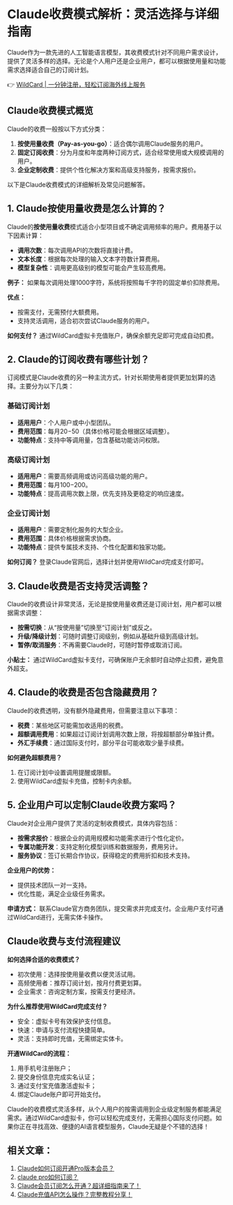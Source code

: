 # Claude收费模式解析：灵活选择与详细指南

Claude作为一款先进的人工智能语言模型，其收费模式针对不同用户需求设计，提供了灵活多样的选择。无论是个人用户还是企业用户，都可以根据使用量和功能需求选择适合自己的订阅计划。

👉 [WildCard | 一分钟注册，轻松订阅海外线上服务](https://bbtdd.com/WildCard)

## Claude收费模式概览

Claude的收费一般按以下方式分类：

1. **按使用量收费（Pay-as-you-go）**：适合偶尔调用Claude服务的用户。
2. **固定订阅收费**：分为月度和年度两种订阅方式，适合经常使用或大规模调用的用户。
3. **企业定制收费**：提供个性化解决方案和高级支持服务，按需求报价。

以下是Claude收费模式的详细解析及常见问题解答。

## 1. Claude按使用量收费是怎么计算的？

Claude的**按使用量收费**模式适合小型项目或不确定调用频率的用户。费用基于以下因素计算：

- **调用次数**：每次调用API的次数将直接计费。
- **文本长度**：根据每次处理的输入文本字符数计算费用。
- **模型复杂性**：调用更高级别的模型可能会产生较高费用。

**例子：** 如果每次调用处理1000字符，系统将按照每千字符的固定单价扣除费用。

**优点：**
- 按需支付，无需预付大额费用。
- 支持灵活调用，适合初次尝试Claude服务的用户。

**如何支付？**
通过WildCard虚拟卡充值账户，确保余额充足即可完成自动扣费。

## 2. Claude的订阅收费有哪些计划？

订阅模式是Claude收费的另一种主流方式，针对长期使用者提供更加划算的选择。主要分为以下几类：

### 基础订阅计划

- **适用用户**：个人用户或中小型团队。
- **费用范围**：每月$20-$50（具体价格可能会根据区域调整）。
- **功能特点**：支持中等调用量，包含基础功能访问权限。

### 高级订阅计划

- **适用用户**：需要高频调用或访问高级功能的用户。
- **费用范围**：每月$100-$200。
- **功能特点**：提高调用次数上限，优先支持及更稳定的响应速度。

### 企业订阅计划

- **适用用户**：需要定制化服务的大型企业。
- **费用范围**：具体价格根据需求协商。
- **功能特点**：提供专属技术支持、个性化配置和独家功能。

**如何订阅？**
登录Claude官网后，选择计划并使用WildCard完成支付即可。

## 3. Claude收费是否支持灵活调整？

Claude的收费设计非常灵活，无论是按使用量收费还是订阅计划，用户都可以根据需求调整：

- **按需切换**：从“按使用量”切换至“订阅计划”或反之。
- **升级/降级计划**：可随时调整订阅级别，例如从基础升级到高级计划。
- **暂停/取消服务**：不再需要Claude时，可随时暂停或取消订阅。

**小贴士：** 通过WildCard虚拟卡支付，可确保账户无余额时自动停止扣费，避免意外超支。

## 4. Claude的收费是否包含隐藏费用？

Claude的收费透明，没有额外隐藏费用，但需要注意以下事项：

- **税费**：某些地区可能需加收适用的税费。
- **超额调用费用**：如果超过订阅计划调用次数上限，将按超额部分单独计费。
- **外汇手续费**：通过国际支付时，部分平台可能收取少量手续费。

**如何避免超额费用？**
1. 在订阅计划中设置调用提醒或限额。
2. 使用WildCard虚拟卡充值，控制卡内余额。

## 5. 企业用户可以定制Claude收费方案吗？

Claude对企业用户提供了灵活的定制收费模式，具体内容包括：

- **按需求报价**：根据企业的调用规模和功能需求进行个性化定价。
- **专属功能开发**：支持定制化模型训练和数据服务，费用另计。
- **服务协议**：签订长期合作协议，获得稳定的费用折扣和技术支持。

**企业用户的优势：**
- 提供技术团队一对一支持。
- 优化性能，满足企业级任务需求。

**申请方式：**
联系Claude官方商务团队，提交需求并完成支付。企业用户支付可通过WildCard进行，无需实体卡操作。

## Claude收费与支付流程建议

**如何选择合适的收费模式？**
- 初次使用：选择按使用量收费以便灵活试用。
- 高频使用者：推荐订阅计划，按月付费更划算。
- 企业需求：咨询定制方案，按需支付更经济。

**为什么推荐使用WildCard完成支付？**
- 安全：虚拟卡号有效保护支付信息。
- 快速：申请与支付流程快捷简单。
- 灵活：支持即时充值，无需绑定实体卡。

**开通WildCard的流程：**
1. 用手机号注册账户；
2. 提交身份信息完成实名认证；
3. 通过支付宝充值激活虚拟卡；
4. 绑定Claude账户即可开始支付。

Claude的收费模式灵活多样，从个人用户的按需调用到企业级定制服务都能满足需求。通过WildCard虚拟卡，你可以轻松完成支付，无需担心国际支付问题。如果你正在寻找高效、便捷的AI语言模型服务，Claude无疑是个不错的选择！

## 相关文章：
1. [Claude如何订阅开通Pro版本会员？](https://cantgpt.com/2024/11/07/claude/)
2. [claude pro如何订阅？](https://cantgpt.com/2024/11/12/claude-pro/)
3. [Claude会员订阅怎么开通？超详细指南来了！](https://cantgpt.com/2024/11/21/claude-6/)
4. [Claude充值API怎么操作？完整教程分享！](https://cantgpt.com/2024/11/21/claude%e5%85%85%e5%80%bcapi/)
